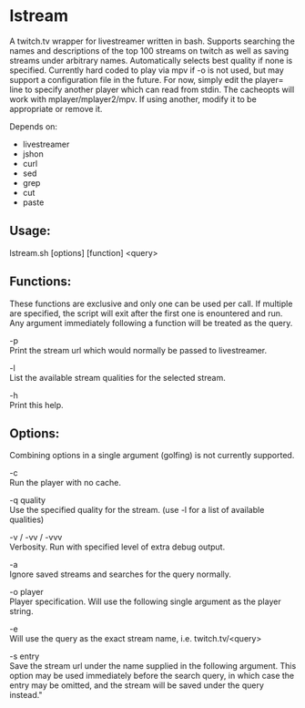 lstream
=======

A twitch.tv wrapper for livestreamer written in bash. Supports searching the
names and descriptions of the top 100 streams on twitch as well as saving streams
under arbitrary names. Automatically selects best quality if none is specified.
Currently hard coded to play via mpv if -o is not used, but may support a configuration
file in the future. For now, simply edit the player= line to specify another player which
can read from stdin. The cacheopts will work with mplayer/mplayer2/mpv. If using another,
modify it to be appropriate or remove it.

Depends on:  
- livestreamer
- jshon
- curl
- sed
- grep
- cut
- paste

Usage: 
-----
lstream.sh [options] [function] \<query\>

Functions:
---------
These functions are exclusive and only one can be used per call. If multiple are
specified, the script will exit after the first one is enountered and run. Any
argument immediately following a function will be treated as the query.

-p  
  Print the stream url which would normally be passed to livestreamer.

-l  
  List the available stream qualities for the selected stream.

-h  
  Print this help.

Options:
-------
Combining options in a single argument (golfing) is not currently supported.

-c  
  Run the player with no cache.

-q quality  
  Use the specified quality for the stream. (use -l for a list of available qualities)

-v / -vv / -vvv  
  Verbosity. Run with specified level of extra debug output.

-a  
  Ignore saved streams and searches for the query normally.

-o player  
  Player specification. Will use the following single argument as the player string.

-e  
  Will use the query as the exact stream name, i.e. twitch.tv/\<query\>

-s entry  
  Save the stream url under the name supplied in the following argument.
  This option may be used immediately before the search query, in which case 
  the entry may be omitted, and the stream will be saved under the query instead."

